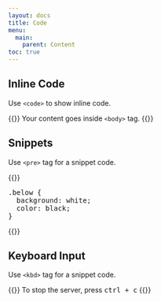```yaml
---
layout: docs
title: Code
menu:
  main:
    parent: Content
toc: true
---
```



## Inline Code

Use <code>&lt;code&gt;</code> to show inline code.

{{<example>}}
Your content goes inside <code>&lt;body&gt;</code> tag.
{{</example>}}

## Snippets

Use <code>&lt;pre&gt;</code> tag for a snippet code.

{{<example>}}
<pre>
.below {
  background: white;
  color: black;
}
</pre>
{{</example>}}


## Keyboard Input

Use <code>&lt;kbd&gt;</code> tag for a snippet code.

{{<example>}}
To stop the server, press <kbd>ctrl + c</kbd>
{{</example>}}
